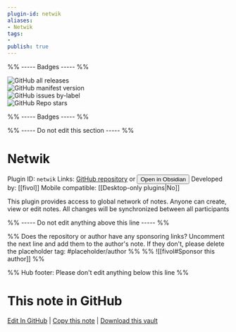 ```yaml
---
plugin-id: netwik
aliases:
- Netwik
tags: 
- 
publish: true
---
```


%% ----- Badges ----- %%

![GitHub all releases](https://img.shields.io/github/downloads/fivol/netwik-obsidian/total?color=573E7A&logo=github&style=for-the-badge)   
![GitHub manifest version](https://img.shields.io/github/manifest-json/v/fivol/netwik-obsidian?color=573E7A&logo=github&style=for-the-badge)   
![GitHub issues by-label](https://img.shields.io/github/issues/fivol/netwik-obsidian/help%20wanted?color=573E7A&logo=github&style=for-the-badge)   
![GitHub Repo stars](https://img.shields.io/github/stars/fivol/netwik-obsidian?color=573E7A&logo=github&style=for-the-badge)

%% ----- Badges ----- %%

%% ----- Do not edit this section ----- %%

# Netwik

Plugin ID: `netwik`
Links: [GitHub repository](https://github.com/fivol/netwik-obsidian) or [<button id=HH>Open in Obsidian</button>](obsidian://goto-plugin?id=netwik)
Developed by: [[fivol]]
Mobile compatible: [[Desktop-only plugins|No]]

This plugin provides access to global network of notes. Anyone can create, view or edit notes. All changes will be synchronized between all participants

%% ----- Do not edit anything above this line ----- %% 

%% Does the repository or author have any sponsoring links? Uncomment the next line and add them to the author's note. If they don't, please delete the placeholder tag: #placeholder/author %%
%% ![[fivol#Sponsor this author]] %%

%% Hub footer: Please don't edit anything below this line %%

# This note in GitHub

<span class="git-footer">[Edit In GitHub](https://github.dev/obsidian-community/obsidian-hub/blob/main/02%20-%20Community%20Expansions/02.05%20All%20Community%20Expansions/Plugins/netwik.md "git-hub-edit-note") | [Copy this note](https://raw.githubusercontent.com/obsidian-community/obsidian-hub/main/02%20-%20Community%20Expansions/02.05%20All%20Community%20Expansions/Plugins/netwik.md "git-hub-copy-note") | [Download this vault](https://github.com/obsidian-community/obsidian-hub/archive/refs/heads/main.zip "git-hub-download-vault") </span>